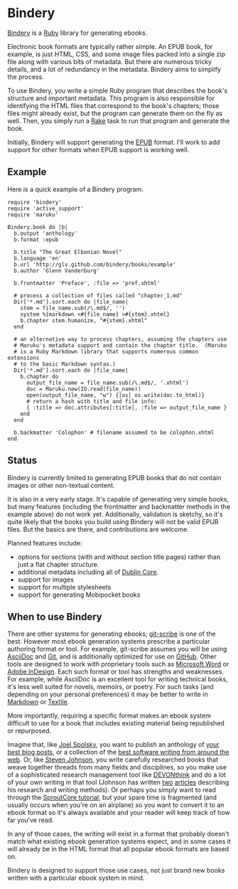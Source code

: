 # Bindery

[Bindery][] is a [Ruby][] library for generating ebooks.

Electronic book formats are typically rather simple.
An EPUB book, for example, is just HTML, CSS, and some image files packed into a single zip file along with various bits of metadata.
But there are numerous tricky details, and a lot of redundancy in the metadata.
Bindery aims to simplify the process.

To use Bindery, you write a simple Ruby program that describes the book's structure and important metadata.
This program is also responsible for identifying the HTML files that correspond to the book's chapters; those files might already exist, but the program can generate them on the fly as well.
Then, you simply run a [Rake][] task to run that program and generate the book.

Initially, Bindery will support generating the [EPUB][] format.
I'll work to add support for other formats when EPUB support is working well.

## Example

Here is a quick example of a Bindery program.

    require 'bindery'
    require 'active_support'
    require 'maruku'
    
    Bindery.book do |b|
      b.output 'anthology'
      b.format :epub
      
      b.title "The Great Elbonian Novel"
      b.language 'en'
      b.url 'http://glv.github.com/bindery/books/example'
      b.author 'Glenn Vanderburg'
      
      b.frontmatter 'Preface', :file => 'pref.xhtml'
      
      # process a collection of files called "chapter_1.md"
      Dir['*.md'].sort.each do |file_name|
        stem = file_name.sub(/\.md$/, '')
        system %{markdown <#{file_name} >#{stem}.xhtml}
        b.chapter stem.humanize, "#{stem}.xhtml"
      end
      
      # an alternative way to process chapters, assuming the chapters use
      # Maruku's metadata support and contain the chapter title.  (Maruku
      # is a Ruby Markdown library that supports numerous common extensions
      # to the basic Markdown syntax.)
      Dir['*.md'].sort.each do |file_name|
        b.chapter do
          output_file_name = file_name.sub(/\.md$/, '.xhtml')
          doc = Maruku.new(IO.read(file_name))
          open(output_file_name, "w") {|os| os.write(doc.to_html)}
          # return a hash with title and file info:
          { :title => doc.attributes[:title], :file => output_file_name }
        end
      end
      
      b.backmatter 'Colophon' # filename assumed to be colophon.xhtml
    end
    
## Status

Bindery is currently limited to generating EPUB books that do not contain images or other non-textual content.

It is also in a very early stage.
It's capable of generating very simple books, but many features (including the frontmatter and backmatter methods in the example above) do not work yet.
Additionally, validation is sketchy, so it's quite likely that the books you build using Bindery will not be valid EPUB files.
But the basics are there, and contributions are welcome.

Planned features include:

* options for sections (with and without section title pages) rather than just a flat chapter structure.
* additional metadata including all of [Dublin Core][].
* support for images
* support for multiple stylesheets
* support for generating Mobipocket books

## When to use Bindery

There are other systems for generating ebooks; [git-scribe][] is one of the best.
However most ebook generation systems prescribe a particular authoring format or tool.
For example, git-scribe assumes you will be using [AsciiDoc][] and [Git][], and is additionally optimized for use on [GitHub][].
Other tools are designed to work with proprietary tools such as [Microsoft Word][] or [Adobe InDesign][].
Each such format or tool has strengths and weaknesses.
For example, while AsciiDoc is an excellent tool for writing technical books, it's less well suited for novels, memoirs, or poetry.
For such tasks (and depending on your personal preferences) it may be better to write in [Markdown][] or [Textile][].

More importantly, requiring a specific format makes an ebook system difficult to use for a book that includes existing material being republished or repurposed.

Imagine that, like [Joel Spolsky][], you want to publish an anthology of [your best blog posts][joel on software], or a collection of the [best software writing from around the web][best software writing].
Or, like [Steven Johnson][], you write carefully researched books that weave together threads from many fields and disciplines, so you make use of a sophisticated research management tool like [DEVONthink][] and do a lot of your own writing in that tool (Johnson has written [two][johnson dt1] [articles][johnson dt2] describing his research and writing methods).
Or perhaps you simply want to read through the [SproutCore tutorial][], but your spare time is fragmented (and usually occurs when you're on an airplane) so you want to convert it to an ebook format so it's always available and your reader will keep track of how far you've read.

In any of those cases, the writing will exist in a format that probably doesn't match what existing ebook generation systems expect, and in some cases it will already be in the HTML format that all popular ebook formats are based on.

Bindery is designed to support those use cases, not just brand new books written with a particular ebook system in mind.

[adobe indesign]: http://www.adobe.com/products/indesign.html
[asciidoc]: http://www.methods.co.nz/asciidoc/
[best software writing]: http://www.apress.com/9781590595008
[Bindery]: http://github.com/glv/bindery
[devonthink]: http://www.devon-technologies.com/products/devonthink/index.html
[dublin core]: http://dublincore.org/sm
[epub]: http://idpf.org/epub
[git]: http://git-scm.com/
[github]: http://github.com/
[git-scribe]: http://github.com/schacon/git-scribe
[joel on software]: http://www.apress.com/9781590593899
[joel spolsky]: http://www.joelonsoftware.com/AboutMe.html
[johnson dt1]: http://www.nytimes.com/2005/01/30/books/review/30JOHNSON.html?_r=1&oref=login
[johnson dt2]: http://boingboing.net/2009/01/27/diy-how-to-write-a-b.html
[markdown]: http://daringfireball.net/projects/markdown/
[microsoft word]: http://office.microsoft.com/word/
[rake]: http://rake.rubyforge.org/
[ruby]: http://ruby-lang.org/
[sproutcore tutorial]: http://wiki.sproutcore.com/w/page/12413071/Todos%C2%A0Intro
[steven johnson]: http://www.stevenberlinjohnson.com/
[textile]: http://www.textism.com/tools/textile/

